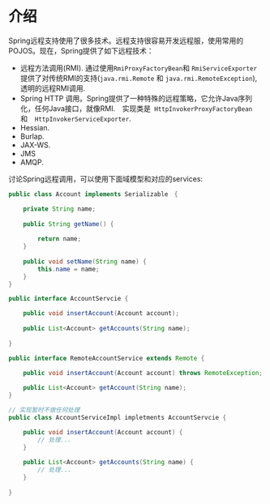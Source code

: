 # 介绍

Spring远程支持使用了很多技术。远程支持很容易开发远程服，使用常用的POJOS。现在，Spring提供了如下远程技术：

- 远程方法调用(RMI). 通过使用`RmiProxyFactoryBean`和 `RmiServiceExporter` 提供了对传统RMI的支持(`java.rmi.Remote` 和 `java.rmi.RemoteException`), 透明的远程RMI调用.
- Spring HTTP 调用。Spring提供了一种特殊的远程策略，它允许Java序列化，任何Java接口，就像RMI.　实现类是` HttpInvokerProxyFactoryBean`　和　`HttpInvokerServiceExporter`.
- Hessian.
- Burlap.
- JAX-WS.
- JMS
- AMQP.

讨论Spring远程调用，可以使用下面域模型和对应的services:

```java
public class Account implements Serializable　{

    private String name;
    
    public String getName() {
    
        return name;
    }
    
    public void setName(String name) {
        this.name = name;
    }
}
```

```java
public interface AccountServcie {

    public void insertAccount(Account account);
    
    public List<Account> getAccounts(String name);
    
}
```

```java
public interface RemoteAccountService extends Remote {

    public void insertAccount(Account account) throws RemoteException;
    
    public List<Account> getAccount(String name);
}
```

```java
// 实现暂时不做任何处理
public class AccountServiceImpl impletments AccountServcie {

    public void insertAccount(Account account) {
        // 处理...
    }
    
    public List<Account> getAccounts(String name) {
        // 处理...
    }
    
}
```
